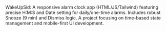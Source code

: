 WakeUpSid: A responsive alarm clock app (HTML/JS/Tailwind) featuring precise H:M:S and Date setting for daily/one-time alarms. Includes robust Snooze (9 min) and Dismiss logic. A project focusing on time-based state management and mobile-first UI development.
